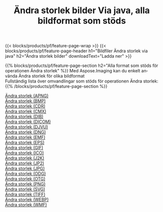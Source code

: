 ﻿---
title: Ändra storlek bilder Via java, alla bildformat som stöds 
weight: 3920
url: /sv/java/resize 
lang: sv
langdirlevel: 2
locales: zh-hans,ja,it,ru,de,es,fr,nl,id,lt,pl,pt,vi,tr,ko,zh-hant,ar,hi,th,sv,cs,uk,he
description: Med Aspose.Imaging kan du enkelt Ändra storlek bilder via java
---

{{< blocks/products/pf/feature-page-wrap >}}
{{< blocks/products/pf/feature-page-header h1="Bildfiler Ändra storlek via java" h2="Ändra storlek bilder" downloadText="Ladda ner" >}}


{{% blocks/products/pf/feature-page-section  h2="Alla format som stöds för operationen Ändra storlek" %}}
Med Aspose.Imaging kan du enkelt använda Ändra storlek för olika bildformat
<br/>
Fullständig lista över omvandlingar som stöds för operationen Ändra storlek:
{{% /blocks/products/pf/feature-page-section %}}
<div class="container-fluid productfamilypage bg-gray">
    <div class="convertypes bg-gray agp-content section">
        <div class="container">
		<div class="row other-converters">
		    <div class='col-md-2 other-converter remove-lp remove-rp'><a href="/imaging/sv/java/resize/apng" >Ändra storlek (APNG)</a></div><div class='col-md-2 other-converter remove-lp remove-rp'><a href="/imaging/sv/java/resize/bmp" >Ändra storlek (BMP)</a></div><div class='col-md-2 other-converter remove-lp remove-rp'><a href="/imaging/sv/java/resize/cdr" >Ändra storlek (CDR)</a></div><div class='col-md-2 other-converter remove-lp remove-rp'><a href="/imaging/sv/java/resize/cmx" >Ändra storlek (CMX)</a></div><div class='col-md-2 other-converter remove-lp remove-rp'><a href="/imaging/sv/java/resize/dib" >Ändra storlek (DIB)</a></div><div class='col-md-2 other-converter remove-lp remove-rp'><a href="/imaging/sv/java/resize/dicom" >Ändra storlek (DICOM)</a></div><div class='col-md-2 other-converter remove-lp remove-rp'><a href="/imaging/sv/java/resize/djvu" >Ändra storlek (DJVU)</a></div><div class='col-md-2 other-converter remove-lp remove-rp'><a href="/imaging/sv/java/resize/dng" >Ändra storlek (DNG)</a></div><div class='col-md-2 other-converter remove-lp remove-rp'><a href="/imaging/sv/java/resize/emf" >Ändra storlek (EMF)</a></div><div class='col-md-2 other-converter remove-lp remove-rp'><a href="/imaging/sv/java/resize/eps" >Ändra storlek (EPS)</a></div><div class='col-md-2 other-converter remove-lp remove-rp'><a href="/imaging/sv/java/resize/gif" >Ändra storlek (GIF)</a></div><div class='col-md-2 other-converter remove-lp remove-rp'><a href="/imaging/sv/java/resize/ico" >Ändra storlek (ICO)</a></div><div class='col-md-2 other-converter remove-lp remove-rp'><a href="/imaging/sv/java/resize/j2k" >Ändra storlek (J2K)</a></div><div class='col-md-2 other-converter remove-lp remove-rp'><a href="/imaging/sv/java/resize/jp2" >Ändra storlek (JP2)</a></div><div class='col-md-2 other-converter remove-lp remove-rp'><a href="/imaging/sv/java/resize/jpg" >Ändra storlek (JPG)</a></div><div class='col-md-2 other-converter remove-lp remove-rp'><a href="/imaging/sv/java/resize/odg" >Ändra storlek (ODG)</a></div><div class='col-md-2 other-converter remove-lp remove-rp'><a href="/imaging/sv/java/resize/otg" >Ändra storlek (OTG)</a></div><div class='col-md-2 other-converter remove-lp remove-rp'><a href="/imaging/sv/java/resize/png" >Ändra storlek (PNG)</a></div><div class='col-md-2 other-converter remove-lp remove-rp'><a href="/imaging/sv/java/resize/svg" >Ändra storlek (SVG)</a></div><div class='col-md-2 other-converter remove-lp remove-rp'><a href="/imaging/sv/java/resize/tiff" >Ändra storlek (TIFF)</a></div><div class='col-md-2 other-converter remove-lp remove-rp'><a href="/imaging/sv/java/resize/webp" >Ändra storlek (WEBP)</a></div><div class='col-md-2 other-converter remove-lp remove-rp'><a href="/imaging/sv/java/resize/wmf" >Ändra storlek (WMF)</a></div>
                </div>
        </div>
    </div>
</div>
<br/>
